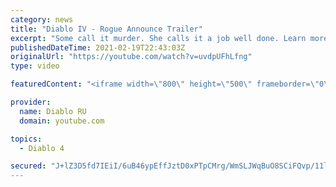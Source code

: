 ```yaml
---
category: news
title: "Diablo IV - Rogue Announce Trailer"
excerpt: "Some call it murder. She calls it a job well done. Learn more at Diablo4.com. The Rogue is the newest addition to the Diablo IV ..."
publishedDateTime: 2021-02-19T22:43:03Z
originalUrl: "https://youtube.com/watch?v=uvdpUFhLfng"
type: video

featuredContent: "<iframe width=\"800\" height=\"500\" frameborder=\"0\" src=\"https://www.youtube.com/embed/uvdpUFhLfng\" allow=\"accelerometer; autoplay; encrypted-media; gyroscope; picture-in-picture\" allowfullscreen></iframe>"

provider:
  name: Diablo RU
  domain: youtube.com

topics:
  - Diablo 4

secured: "J+lZ3D5fd7IEiI/6uB46ypEffJztD0xPTpCMrg/WmSLJWqBuO8SCiFQvp/11laCnO+d8zBJ+7SRBJMvM4sQYDad4B6of9jUT2KagdrZYt/Vs2BNzSu/z1nxCLkJPbEOkuYcX8gl6LolF49Skd4e7IsGr/2glC//fdfRQYBxjU5pYS+yyHua1ByDU7eAPKTpGLJ1mQlo74eQxvfHCO+R8AtwKqeXCa7IG//IHD4eYxIgAR+qeAegDw7JDDPLuf6Rm/1NUyJ//4ztuS9R9/X+cIgxfmRiTrmDQtkujZaXRs2QD0LclXu/RAgwxtj8HoXT0hr4ho29unip0zotRvALzcmCo6TU0+R7Ujq+VCFxc6hmu9iAfcrp3929lSecCI8KQl43gFXP+jCkzlAxMgPRqvg==;4RWlDcoINd2MAaV2hlVtZQ=="
---
```


